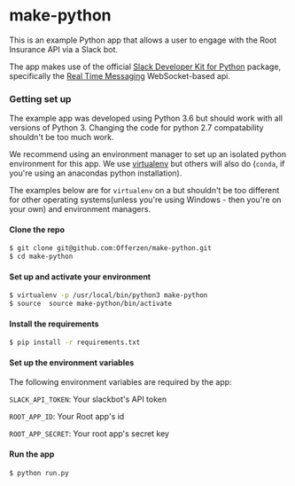 # make-python

This is an example Python app that allows a user to engage with the Root Insurance API via a Slack bot.

The app makes use of the official [Slack Developer Kit for Python](https://github.com/slackapi/python-slackclient) package, specifically the [Real Time Messaging](http://slackapi.github.io/python-slackclient/real_time_messaging.html) WebSocket-based api.

### Getting set up

The example app was developed using Python 3.6 but should work with all versions of Python 3. Changing the code for python 2.7 compatability shouldn't be too much work.

We recommend using an environment manager to set up an isolated python environment for this app. We use [virtualenv](https://virtualenv.pypa.io/en/stable/) but others will also do (`conda`, if you're using an anacondas python installation).

The examples below are for `virtualenv` on a but shouldn't be too different for other operating systems(unless you're using Windows - then you're on your own) and environment managers.

#### Clone the repo
```sh
$ git clone git@github.com:Offerzen/make-python.git
$ cd make-python
```

#### Set up and activate your environment
```sh
$ virtualenv -p /usr/local/bin/python3 make-python
$ source  source make-python/bin/activate
```

#### Install the requirements
```sh
$ pip install -r requirements.txt
```

#### Set up the environment variables
The following environment variables are required by the app:

`SLACK_API_TOKEN`: Your slackbot's API token

`ROOT_APP_ID`: Your Root app's id

`ROOT_APP_SECRET`: Your root app's secret key

#### Run the app
```sh
$ python run.py
```

